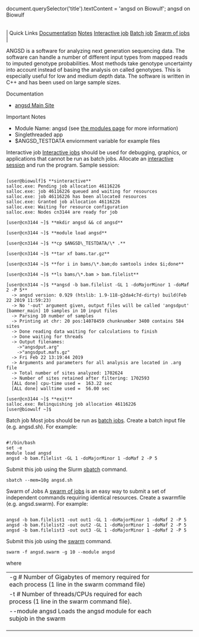 

document.querySelector('title').textContent = 'angsd on Biowulf';
angsd on Biowulf


|  |
| --- |
| 
Quick Links
[Documentation](#doc)
[Notes](#notes)
[Interactive job](#int) 
[Batch job](#sbatch) 
[Swarm of jobs](#swarm) 
 |



 ANGSD is a software for analyzing next generation sequencing data. The software can handle a number of different input types from mapped reads to imputed genotype probabilities. Most methods take genotype uncertainty into account instead of basing the analysis on called genotypes. This is especially useful for low and medium depth data. The software is written in C++ and has been used on large sample sizes. 


Documentation
* [angsd Main Site](http://www.popgen.dk/angsd/index.php/ANGSD)


Important Notes
* Module Name: angsd (see [the modules page](/apps/modules.html) for more information)
* Singlethreaded app
* $ANGSD\_TESTDATA enviornment variable for example files



Interactive job
[Interactive jobs](/docs/userguide.html#int) should be used for debugging, graphics, or applications that cannot be run as batch jobs.
Allocate an [interactive session](/docs/userguide.html#int) and run the program. Sample session:



```

[user@biowulf]$ **sinteractive**
salloc.exe: Pending job allocation 46116226
salloc.exe: job 46116226 queued and waiting for resources
salloc.exe: job 46116226 has been allocated resources
salloc.exe: Granted job allocation 46116226
salloc.exe: Waiting for resource configuration
salloc.exe: Nodes cn3144 are ready for job

[user@cn3144 ~]$ **mkdir angsd && cd angsd**

[user@cn3144 ~]$ **module load angsd**

[user@cn3144 ~]$ **cp $ANGSD\_TESTDATA/\* .**

[user@cn3144 ~]$ **tar xf bams.tar.gz** 

[user@cn3144 ~]$ **for i in bams/\*.bam;do samtools index $i;done**

[user@cn3144 ~]$ **ls bams/\*.bam > bam.filelist**

[user@cn3144 ~]$ **angsd -b bam.filelist -GL 1 -doMajorMinor 1 -doMaf 2 -P 5**
  -> angsd version: 0.929 (htslib: 1.9-118-g2da4c7d-dirty) build(Feb 22 2019 11:59:23)
  -> No '-out' argument given, output files will be called 'angsdput'
[bammer_main] 10 samples in 10 input files
  -> Parsing 10 number of samples 
  -> Printing at chr: 20 pos:14078459 chunknumber 3400 contains 584 sites
  -> Done reading data waiting for calculations to finish
  -> Done waiting for threads
  -> Output filenames:
    ->"angsdput.arg"
    ->"angsdput.mafs.gz"
  -> Fri Feb 22 13:19:44 2019
  -> Arguments and parameters for all analysis are located in .arg file
  -> Total number of sites analyzed: 1702624
  -> Number of sites retained after filtering: 1702593 
  [ALL done] cpu-time used =  163.22 sec
  [ALL done] walltime used =  56.00 sec

[user@cn3144 ~]$ **exit**
salloc.exe: Relinquishing job allocation 46116226
[user@biowulf ~]$

```


Batch job
Most jobs should be run as [batch jobs](/docs/userguide.html#submit).
Create a batch input file (e.g. angsd.sh). For example:



```

#!/bin/bash
set -e
module load angsd
angsd -b bam.filelist -GL 1 -doMajorMinor 1 -doMaf 2 -P 5

```

Submit this job using the Slurm [sbatch](/docs/userguide.html) command.



```
sbatch --mem=10g angsd.sh
```

Swarm of Jobs 
A [swarm of jobs](/apps/swarm.html) is an easy way to submit a set of independent commands requiring identical resources.
Create a swarmfile (e.g. angsd.swarm). For example:



```

angsd -b bam.filelist1 -out out1 -GL 1 -doMajorMinor 1 -doMaf 2 -P 5
angsd -b bam.filelist2 -out out2 -GL 1 -doMajorMinor 1 -doMaf 2 -P 5
angsd -b bam.filelist3 -out out3 -GL 1 -doMajorMinor 1 -doMaf 2 -P 5

```

Submit this job using the [swarm](/apps/swarm.html) command.



```
swarm -f angsd.swarm -g 10 --module angsd
```

where


|  |  |  |  |  |  |
| --- | --- | --- | --- | --- | --- |
| -g *#*  Number of Gigabytes of memory required for each process (1 line in the swarm command file)
 | -t *#* Number of threads/CPUs required for each process (1 line in the swarm command file).
 | --module angsd Loads the angsd module for each subjob in the swarm 
 | |
 | |
 | |








